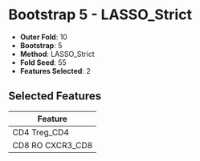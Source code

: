 # Bootstrap 5 - LASSO_Strict

- **Outer Fold**: 10
- **Bootstrap**: 5
- **Method**: LASSO_Strict
- **Fold Seed**: 55
- **Features Selected**: 2

## Selected Features

| Feature |
|---------|
| CD4 Treg_CD4 |
| CD8 RO CXCR3_CD8 |

